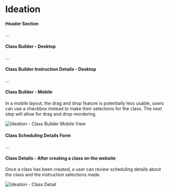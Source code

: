 # Ideation

#### Header Section

...

#### Class Builder - Desktop

...

#### Class Builder Instruction Details - Desktop

...

#### Class Builder - Mobile

In a mobile layout, the drag and drop feature is potentially less usable, users can use a checkbox instead to make their selections for the class. The next step will allow for drag and drop reordering.

![Ideation - Class Builder Mobile View](https://github.com/robert-laws/project-instruction-menu-documentation/blob/master/98_support-documents/project-instruction-menu-ideation-1.jpg)

#### Class Scheduling Details Form

...

#### Class Details - After creating a class on the website

Once a class has been created, a user can review scheduling details about the class and the instruction selections made.

![Ideation - Class Detail](https://github.com/robert-laws/project-instruction-menu-documentation/blob/master/98_support-documents/project-instruction-menu-ideation-2.jpg)
